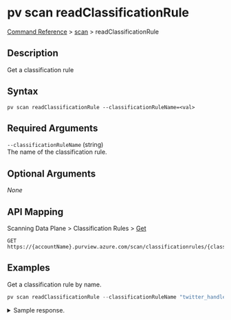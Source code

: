 # pv scan readClassificationRule
[Command Reference](../../../README.md#command-reference) > [scan](./main.md) > readClassificationRule

## Description
Get a classification rule

## Syntax
```
pv scan readClassificationRule --classificationRuleName=<val>
```

## Required Arguments
`--classificationRuleName` (string)  
The name of the classification rule.

## Optional Arguments
*None*

## API Mapping
Scanning Data Plane > Classification Rules > [Get](https://docs.microsoft.com/en-us/rest/api/purview/scanningdataplane/classification-rules/get)
```
GET https://{accountName}.purview.azure.com/scan/classificationrules/{classificationRuleName}
```

## Examples
Get a classification rule by name.
```powershell
pv scan readClassificationRule --classificationRuleName "twitter_handle"
```
<details><summary>Sample response.</summary>
<p>

```json
{
    "id": "classificationrules/twitter_handle",
    "kind": "Custom",
    "name": "twitter_handle",
    "properties": {
        "classificationAction": "Keep",
        "classificationName": "Twitter Handle",
        "classificationRuleBloomFilter": null,
        "collection": null,
        "columnPatterns": [],
        "createdAt": "2022-02-27T21:00:53.2883178Z",
        "dataPatterns": [
            {
                "kind": "Regex",
                "pattern": "^@[a-zA-Z0-9]+$"
            }
        ],
        "description": "This classification rule detects Twitter handles.",
        "lastModifiedAt": "2022-02-27T21:00:53.2883178Z",
        "minimumDistinctMatchCount": null,
        "minimumPercentageMatch": 60.0,
        "owner": "095354ff-cae8-44ff-8120-22ec5a941b40",
        "ruleStatus": "Enabled",
        "version": 1
    }
}
```
</p>
</details>